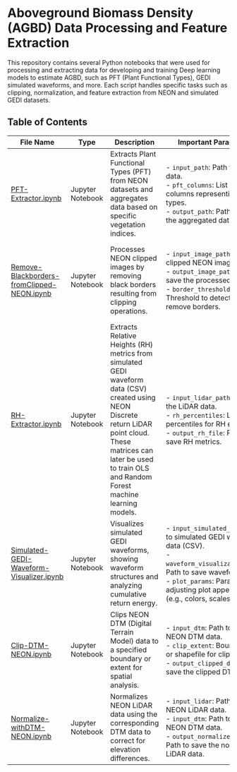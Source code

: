 
# Aboveground Biomass Density (AGBD) Data Processing and Feature Extraction

This repository contains several Python notebooks that were used for processing and extracting data for developing and training Deep learning models to estimate AGBD, such as PFT (Plant Functional Types), GEDI simulated waveforms, and more. Each script handles specific tasks such as clipping, normalization, and feature extraction from NEON and simulated GEDI datasets.

## Table of Contents

| File Name | Type | Description | Important Parameters | Input | Output |
|-----------|------|-------------|----------------------|-------|--------|
| [PFT-Extractor.ipynb](./PFT-Extractor.ipynb) | Jupyter Notebook | Extracts Plant Functional Types (PFT) from NEON datasets and aggregates data based on specific vegetation indices. | - `input_path`: Path to NEON data.<br> - `pft_columns`: List of columns representing PFT types.<br> - `output_path`: Path to save the aggregated data. | NEON data in CSV format with vegetation indices and PFT data. | A CSV file containing aggregated PFT data for different vegetation types. |
| [Remove-Blackborders-fromClipped-NEON.ipynb](./Remove-Blackborders-fromClipped-NEON.ipynb) | Jupyter Notebook | Processes NEON clipped images by removing black borders resulting from clipping operations. | - `input_image_path`: Path to clipped NEON image.<br> - `output_image_path`: Path to save the processed image.<br> - `border_threshold`: Threshold to detect and remove borders. | Clipped NEON images with black borders. | Cleaned NEON images without black borders, ready for further processing. |
| [RH-Extractor.ipynb](./RH-Extractor.ipynb) | Jupyter Notebook | Extracts Relative Heights (RH) metrics from simulated GEDI waveform data (CSV) created using NEON Discrete return LiDAR point cloud. These matrices can later be used to train OLS and Random Forest machine learning models. | - `input_lidar_path`: Path to the LiDAR data.<br> - `rh_percentiles`: List of percentiles for RH extraction.<br> - `output_rh_file`: Path to save RH metrics. | LiDAR waveform data in CSV format. | CSV file with extracted RH metrics (e.g., RH10, RH20, RH50, etc.). |
| [Simulated-GEDI-Waveform-Visualizer.ipynb](./Simulated-GEDI-Waveform-Visualizer.ipynb) | Jupyter Notebook | Visualizes simulated GEDI waveforms, showing waveform structures and analyzing cumulative return energy. | - `input_simulated_data`: Path to simulated GEDI waveform data (CSV).<br> - `waveform_visualization_path`: Path to save waveform plots.<br> - `plot_params`: Parameters for adjusting plot appearance (e.g., colors, scales). | Simulated GEDI waveform data (CSV). | Visualized waveforms saved as image files |
| [Clip-DTM-NEON.ipynb](./Clip-DTM-NEON.ipynb) | Jupyter Notebook | Clips NEON DTM (Digital Terrain Model) data to a specified boundary or extent for spatial analysis. | - `input_dtm`: Path to the NEON DTM data.<br> - `clip_extent`: Bounding box or shapefile for clipping.<br> - `output_clipped_dtm`: Path to save the clipped DTM. | NEON DTM raster files. | Clipped DTM data based on the specified boundary. |
| [Normalize-withDTM-NEON.ipynb](./Normalize-withDTM-NEON.ipynb) | Jupyter Notebook | Normalizes NEON LiDAR data using the corresponding DTM data to correct for elevation differences. | - `input_lidar`: Path to the NEON LiDAR data.<br> - `input_dtm`: Path to the NEON DTM data.<br> - `output_normalized_lidar`: Path to save the normalized LiDAR data. | NEON LiDAR data and DTM data in raster format. | Normalized LiDAR data where the elevation has been adjusted using DTM data. |

